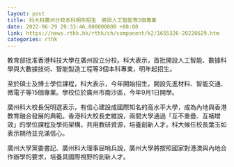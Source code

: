 ```yaml
---
layout: post
title: 科大料廣州分校本科明年招生　將設人工智能等3個專業
date: 2022-06-29 20:33:46.000000000 +08:00
link: https://news.rthk.hk/rthk/ch/component/k2/1655326-20220629.htm
categories: rthk
---
```


教育部批准香港科技大學在廣州設立分校。科大表示，首批開設人工智能、數據科學與大數據技術、智能製造工程等3個本科專業，明年起招生。

至於碩士及博士學位課程，科大表示，今年開始招生，開設先進材料、智能交通、微電子等15個專業。學校位於廣州市南沙區，今年9月1日開學。
 
廣州科大校長倪明選表示，有信心建設成國際知名的高水平大學，成為內地與香港教育融合發展的典範。香港科大校長史維說，兩間大學通過「互不重疊、互補增效」的學位課程及學術架構，共用教研資源，培養創新人才。科大候任校長葉玉如表示期待並充滿信心。

廣州大學黨委書記、廣州科大理事屈哨兵說，廣州大學將按照國家對港澳與內地合作辦學的要求，培養具國際視野的創新人才。
